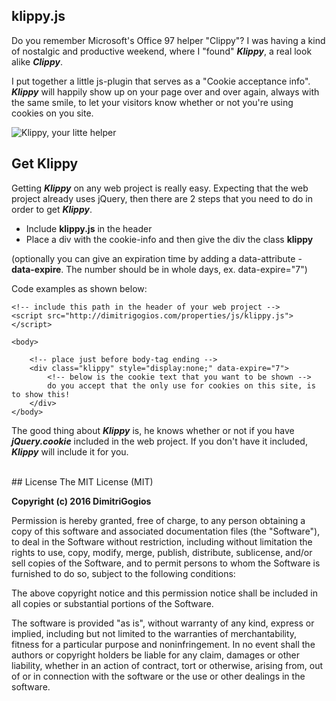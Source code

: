 ## klippy.js
<p>Do you remember Microsoft&#39;s Office 97 helper &quot;Clippy&quot;? I was having a kind of nostalgic and productive weekend, where I &quot;found&quot; <em><strong>Klippy</strong></em>, a real look alike <em><strong>Clippy</strong></em>.</p>

<p>I put together a little js-plugin that serves as a &quot;Cookie acceptance info&quot;. <em><strong>Klippy</strong></em> will happily show up on your page over and over again, always with the same smile, to let your visitors know whether or not you&#39;re using cookies on you site.</p>

<p><img alt="Klippy, your litte helper" class="responsive" src="http://dimitrigogios.com/properties/images/klippy-cookie-example.png" /></p>

<h2>Get Klippy</h2>

<p>Getting <em><strong>Klippy</strong></em> on any web project is really easy. Expecting that the web project already uses jQuery, then there are&nbsp;2 steps that you need to do in order to get <em><strong>Klippy</strong></em>.</p>

<ul class="list-unstyled">
    <li>Include <strong>klippy.js</strong>&nbsp;in the header&nbsp;</li>
    <li>Place a div with the cookie-info and then give the div&nbsp;the class <strong>klippy</strong></li>
</ul>

<p>(optionally you can give an expiration time by adding a data-attribute - <strong>data-expire</strong>. The number should be in whole days, ex. data-expire=&quot;7&quot;)</p>

<p>Code examples as shown below:</p>

<pre>
<code class="language-html">&lt;!-- include this path in the header of your web project --&gt;
&lt;script src="http://dimitrigogios.com/properties/js/klippy.js"&gt;&lt;/script&gt;</code></pre>

<pre>
<code class="language-html">&lt;body&gt;

    &lt;!-- place just before body-tag ending --&gt;
    &lt;div class="klippy" style="display:none;" data-expire="7"&gt;
        &lt;!-- below is the cookie text that you want to be shown --&gt;
        do you accept that the only use for cookies on this site, is to show this!
    &lt;/div&gt;
&lt;/body&gt;</code></pre>

<p>The good thing about <em><strong>Klippy</strong></em>&nbsp;is, he knows whether or not if you have<em><strong> jQuery.cookie</strong></em> included in the web project. If you don&#39;t have it included, <em><strong>Klippy</strong></em> will include it for you.</p>

<br/>
## License
The MIT License (MIT)

**Copyright (c) 2016 DimitriGogios**

Permission is hereby granted, free of charge, to any person obtaining a copy
of this software and associated documentation files (the "Software"), to deal
in the Software without restriction, including without limitation the rights
to use, copy, modify, merge, publish, distribute, sublicense, and/or sell
copies of the Software, and to permit persons to whom the Software is
furnished to do so, subject to the following conditions:

The above copyright notice and this permission notice shall be included in all
copies or substantial portions of the Software.

The software is provided "as is", without warranty of any kind, express or
implied, including but not limited to the warranties of merchantability,
fitness for a particular purpose and noninfringement. In no event shall the
authors or copyright holders be liable for any claim, damages or other
liability, whether in an action of contract, tort or otherwise, arising from,
out of or in connection with the software or the use or other dealings in the
software.